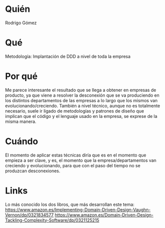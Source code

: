 # Quién
Rodrigo Gómez

# Qué
Metodología: Implantación de DDD a nivel de toda la empresa

# Por qué
Me parece interesante el resultado que se llega a obtener en empresas de producto, ya que viene a resolver la desconexión que se va produciendo en los distintos departamentos de las empresas a lo largo que los mismos van evolucionando/creciendo.
También a nivel técnico, aunque no es totalmente necesario, suele ir ligado de metodologías y patrones de diseño que implican que el código y el lenguaje usado en la empresa, se exprese de la misma manera.

# Cuándo
El momento de aplicar estas técnicas diría que es en el momento que empieza a ser clave, y es, el momento que la empresa/departamentos van creciendo y evolucionando, para que con el paso del tiempo no se produzcan desconexiones.

# Links
Lo más conocido los dos libros, que más desarrollan este tema:
https://www.amazon.es/Implementing-Domain-Driven-Design-Vaughn-Vernon/dp/0321834577
https://www.amazon.es/Domain-Driven-Design-Tackling-Complexity-Software/dp/0321125215
